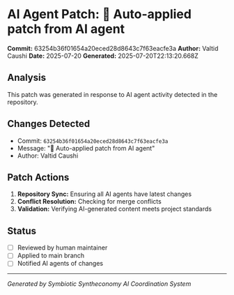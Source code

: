 # AI Agent Patch: 🤖 Auto-applied patch from AI agent

**Commit:** 63254b36f01654a20eced28d8643c7f63eacfe3a
**Author:** Valtid Caushi
**Date:** 2025-07-20
**Generated:** 2025-07-20T22:13:20.668Z

## Analysis

This patch was generated in response to AI agent activity detected in the repository.

## Changes Detected

- Commit: `63254b36f01654a20eced28d8643c7f63eacfe3a`
- Message: "🤖 Auto-applied patch from AI agent"
- Author: Valtid Caushi

## Patch Actions

1. **Repository Sync:** Ensuring all AI agents have latest changes
2. **Conflict Resolution:** Checking for merge conflicts
3. **Validation:** Verifying AI-generated content meets project standards

## Status

- [ ] Reviewed by human maintainer
- [ ] Applied to main branch
- [ ] Notified AI agents of changes

---
*Generated by Symbiotic Syntheconomy AI Coordination System*

